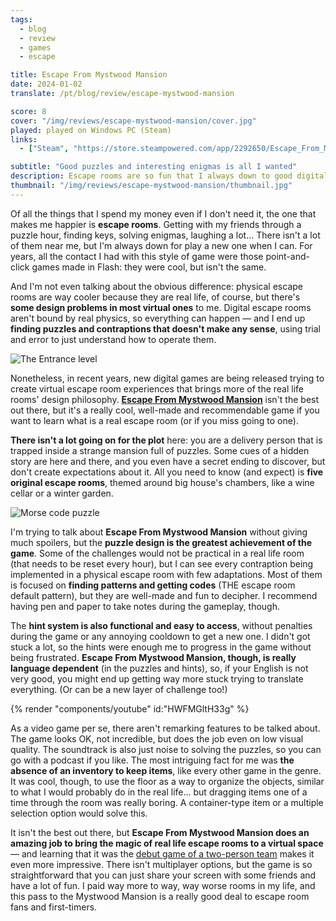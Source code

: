 ```yaml
---
tags:
  - blog
  - review
  - games
  - escape

title: Escape From Mystwood Mansion
date: 2024-01-02
translate: /pt/blog/review/escape-mystwood-mansion

score: 8
cover: "/img/reviews/escape-mystwood-mansion/cover.jpg"
played: played on Windows PC (Steam)
links:
  - ["Steam", "https://store.steampowered.com/app/2292650/Escape_From_Mystwood_Mansion?curator_clanid=44763507"]

subtitle: "Good puzzles and interesting enigmas is all I wanted"
description: Escape rooms are so fun that I always down to good digital versions of it. This mansion isn't the best, but it has good puzzles and interesting enigmas.
thumbnail: "/img/reviews/escape-mystwood-mansion/thumbnail.jpg"
---
```


Of all the things that I spend my money even if I don't need it, the one that makes me happier is **escape rooms**. Getting with my friends through a puzzle hour, finding keys, solving enigmas, laughing a lot... There isn't a lot of them near me, but I'm always down for play a new one when I can. For years, all the contact I had with this style of game were those point-and-click games made in Flash: they were cool, but isn't the same.

And I'm not even talking about the obvious difference: physical escape rooms are way cooler because they are real life, of course, but there's **some design problems in most virtual ones** to me. Digital escape rooms aren't bound by real physics, so everything can happen — and I end up **finding puzzles and contraptions that doesn't make any sense**, using trial and error to just understand how to operate them.

![The Entrance level](/img/reviews/escape-mystwood-mansion/entrance.jpg)

Nonetheless, in recent years, new digital games are being released trying to create virtual escape room experiences that brings more of the real life rooms' design philosophy. [**Escape From Mystwood Mansion**](https://store.steampowered.com/app/2292650/Escape_From_Mystwood_Mansion?curator_clanid=44763507) isn't the best out there, but it's a really cool, well-made and recommendable game if you want to learn what is a real escape room (or if you miss going to one).

**There isn't a lot going on for the plot** here: you are a delivery person that is trapped inside a strange mansion full of puzzles. Some cues of a hidden story are here and there, and you even have a secret ending to discover, but don't create expectations about it. All you need to know (and expect) is **five original escape rooms**, themed around big house's chambers, like a wine cellar or a winter garden.

![Morse code puzzle](/img/reviews/escape-mystwood-mansion/morse.jpg)

I'm trying to talk about **Escape From Mystwood Mansion** without giving much spoilers, but the **puzzle design is the greatest achievement of the game**. Some of the challenges would not be practical in a real life room (that needs to be reset every hour), but I can see every contraption being implemented in a physical escape room with few adaptations. Most of them is focused on **finding patterns and getting codes** (THE escape room default pattern), but they are well-made and fun to decipher. I recommend having pen and paper to take notes during the gameplay, though.

The **hint system is also functional and easy to access**, without penalties during the game or any annoying cooldown to get a new one. I didn't got stuck a lot, so the hints were enough me to progress in the game without being frustrated. **Escape From Mystwood Mansion, though, is really language dependent** (in the puzzles and hints), so, if your English is not very good, you might end up getting way more stuck trying to translate everything. (Or can be a new layer of challenge too!)

{% render "components/youtube" id:"HWFMGltH33g" %}

As a video game per se, there aren't remarking features to be talked about. The game looks OK, not incredible, but does the job even on low visual quality. The soundtrack is also just noise to solving the puzzles, so you can go with a podcast if you like. The most intriguing fact for me was **the absence of an inventory to keep items**, like every other game in the genre. It was cool, though, to use the floor as a way to organize the objects, similar to what I would probably do in the real life... but dragging items one of a time through the room was really boring. A container-type item or a multiple selection option would solve this.

It isn't the best out there, but **Escape From Mystwood Mansion does an amazing job to bring the magic of real life escape rooms to a virtual space** — and learning that it was the [debut game of a two-person team](https://www.lostsockstudio.com/games) makes it even more impressive. There isn't multiplayer options, but the game is so straightforward that you can just share your screen with some friends and have a lot of fun. I paid way more to way, way worse rooms in my life, and this pass to the Mystwood Mansion is a really good deal to escape room fans and first-timers.